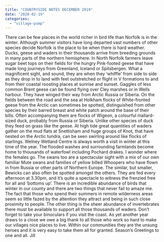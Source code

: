 ```yaml
---
title: "COUNTRYSIDE NOTES DECEMBER 2019"
date: "2020-02-19"
categories: 
  - "village-pump"
---
```


There can be few places in the world richer in bird life than Norfolk is in the winter. Although summer visitors have long departed vast numbers of other species decide Norfolk is the place to be when there is hard weather. Ducks, geese and waders in their thousands arrive from breeding grounds in many parts of the northern hemisphere. In North Norfolk farmers leave sugar beet tops on their fields for the hungry Pink-footed geese that have made long journeys from Greenland, Iceland or Spitsbergen. What a magnificent sight, and sound, they are when they ‘whiffle’ from side to side as they drop in to land with feet outstretched or flight in V formations to and from their coastal roosting places at sunrise and sunset. Gaggles of less common Brent geese can be found flying over Cley marshes or in Wells harbour. They have winged their way from Arctic Russia or Siberia. On the fields between the road and the sea at Holkham flocks of White-fronted geese from the Arctic can sometimes be spotted, distinguished from other species by their barred breast and white patch around the base of their bills. Often accompanying them are flocks of Wigeon, a colourful mallard-sized duck, probably from Russia or Siberia. Unlike other species of duck they feed on grass like the geese. At high tide great quantities of waders gather on the mud flats at Snettisham and huge groups of Knot, that have nested on the Arctic tundra, can be seen swirling around like flocks of starlings. Welney Wetland Centre is always worth a visit in winter at this time of the year. The flooded washes and surrounding farmlands become home to thousands of waterfowl including Pochard drakes. I wonder where the females go. The swans too are a spectacular sight with a mix of our own familiar Mute swans and families of yellow billed Whoopers who have flown in from Russia or other parts of Northern Europe. The similar, but smaller, Bewicks can also often be spotted amongst the others. They are fed every afternoon at 3.30pm, and it’s quite a spectacle to witness the frenzied free for all and ‘bottoms up’. There is an incredible abundance of birds that winter in our county and there are two things that never fail to amaze me. The fact that those who spend their summers in remote wilderness areas seem so little fazed by the attention they attract and being in such close proximity to people. The other thing is the sheer abundance of invertebrates there must be available to support all those thousands of waders. Don’t forget to take your binoculars if you visit the coast. As yet another year draws to a close we owe a big thank to all those who work so hard to make our villages nice places to live. Within our communities they are the unsung heroes and it is very easy to take them all for granted. Season’s Greetings to one and all. Jill
